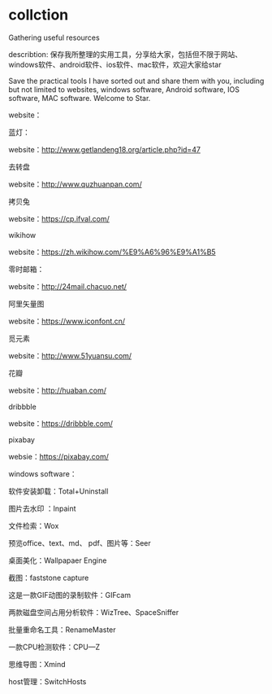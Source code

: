# collction
Gathering useful resources

describtion:
保存我所整理的实用工具，分享给大家，包括但不限于网站、windows软件、android软件、ios软件、mac软件，欢迎大家给star

Save the practical tools I have sorted out and share them with you, including but not limited to websites, windows software, Android software, IOS software, MAC software. Welcome to Star.

website：

蓝灯：

website：http://www.getlandeng18.org/article.php?id=47

去转盘

website：http://www.quzhuanpan.com/

拷贝兔

website：https://cp.ifval.com/

wikihow

website：https://zh.wikihow.com/%E9%A6%96%E9%A1%B5

零时邮箱：

website：http://24mail.chacuo.net/

阿里矢量图

website：https://www.iconfont.cn/

觅元素

website：http://www.51yuansu.com/

花瓣

website：http://huaban.com/

dribbble

website：https://dribbble.com/

pixabay

websie：https://pixabay.com/

windows software：

软件安装卸载：Total+Uninstall

图片去水印 ：Inpaint

文件检索：Wox 

预览office、text、md、 pdf、图片等：Seer

桌面美化：Wallpapaer Engine 

截图：faststone capture

这是一款GIF动图的录制软件：GIFcam

两款磁盘空间占用分析软件：WizTree、SpaceSniffer

批量重命名工具：RenameMaster

一款CPU检测软件：CPU—Z

思维导图：Xmind 

host管理：SwitchHosts
